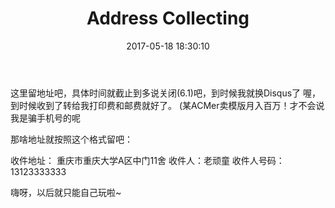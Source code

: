 ﻿---
title: Address Collecting
categories:
  - Doing
  - Life
  - 
tags:
  - 
  - 
date: 2017-05-18 18:30:10
toc: false
---

这里留地址吧，具体时间就截止到多说关闭(6.1)吧，到时候我就换Disqus了
喔，到时候收到了转给我打印费和邮费就好了。
(某ACMer卖模版月入百万！才不会说我是骗手机号的呢

<!--- more --->

那啥地址就按照这个格式留吧：

收件地址： 重庆市重庆大学A区中门11舍
收件人：老顽童
收件人号码：13123333333

嗨呀，以后就只能自己玩啦~
